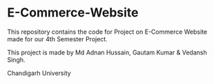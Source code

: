 # E-Commerce-Website
This repository contains the code for Project on E-Commerce Website made for our 4th Semester Project.

This project is made by Md Adnan Hussain, Gautam Kumar & Vedansh Singh.

Chandigarh University